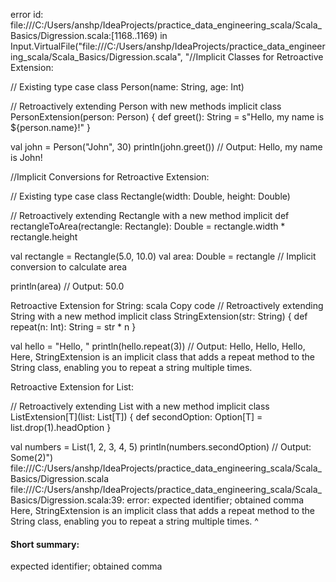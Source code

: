 error id: file:///C:/Users/anshp/IdeaProjects/practice_data_engineering_scala/Scala_Basics/Digression.scala:[1168..1169) in Input.VirtualFile("file:///C:/Users/anshp/IdeaProjects/practice_data_engineering_scala/Scala_Basics/Digression.scala", "//Implicit Classes for Retroactive Extension:

// Existing type
case class Person(name: String, age: Int)

// Retroactively extending Person with new methods
implicit class PersonExtension(person: Person) {
  def greet(): String = s"Hello, my name is ${person.name}!"
}

val john = Person("John", 30)
println(john.greet()) // Output: Hello, my name is John!


//Implicit Conversions for Retroactive Extension:

// Existing type
case class Rectangle(width: Double, height: Double)

// Retroactively extending Rectangle with a new method
implicit def rectangleToArea(rectangle: Rectangle): Double = rectangle.width * rectangle.height

val rectangle = Rectangle(5.0, 10.0)
val area: Double = rectangle // Implicit conversion to calculate area

println(area) // Output: 50.0


Retroactive Extension for String:
scala
Copy code
// Retroactively extending String with a new method
implicit class StringExtension(str: String) {
  def repeat(n: Int): String = str * n
}

val hello = "Hello, "
println(hello.repeat(3)) // Output: Hello, Hello, Hello,
Here, StringExtension is an implicit class that adds a repeat method to the String class, enabling you to repeat a string multiple times.

Retroactive Extension for List:

// Retroactively extending List with a new method
implicit class ListExtension[T](list: List[T]) {
  def secondOption: Option[T] = list.drop(1).headOption
}

val numbers = List(1, 2, 3, 4, 5)
println(numbers.secondOption) // Output: Some(2)")
file:///C:/Users/anshp/IdeaProjects/practice_data_engineering_scala/Scala_Basics/Digression.scala
file:///C:/Users/anshp/IdeaProjects/practice_data_engineering_scala/Scala_Basics/Digression.scala:39: error: expected identifier; obtained comma
Here, StringExtension is an implicit class that adds a repeat method to the String class, enabling you to repeat a string multiple times.
                                                                                        ^
#### Short summary: 

expected identifier; obtained comma